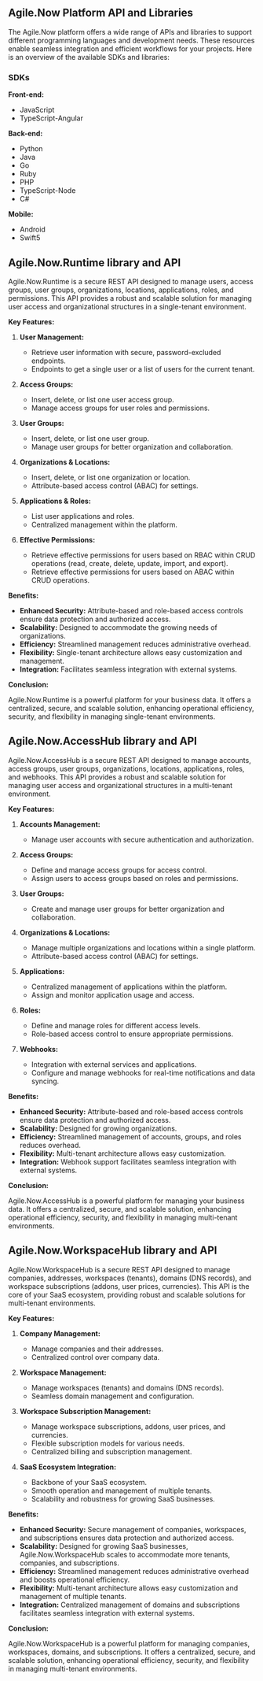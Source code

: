 ## Agile.Now Platform API and Libraries

The Agile.Now platform offers a wide range of APIs and libraries to support different programming languages and development needs. These resources enable seamless integration and efficient workflows for your projects. Here is an overview of the available SDKs and libraries:

### SDKs

**Front-end:**
- JavaScript
- TypeScript-Angular

**Back-end:**
- Python
- Java
- Go
- Ruby
- PHP
- TypeScript-Node
- C#

**Mobile:**
- Android
- Swift5

## Agile.Now.Runtime library and API
Agile.Now.Runtime is a secure REST API designed to manage users, access groups, user groups, organizations, locations, applications, roles, and permissions. This API provides a robust and scalable solution for managing user access and organizational structures in a single-tenant environment.

**Key Features:**

1. **User Management:**
   - Retrieve user information with secure, password-excluded endpoints.
   - Endpoints to get a single user or a list of users for the current tenant.

2. **Access Groups:**
   - Insert, delete, or list one user access group.
   - Manage access groups for user roles and permissions.

3. **User Groups:**
   - Insert, delete, or list one user group.
   - Manage user groups for better organization and collaboration.

4. **Organizations & Locations:**
   - Insert, delete, or list one organization or location.
   - Attribute-based access control (ABAC) for settings.

5. **Applications & Roles:**
   - List user applications and roles.
   - Centralized management within the platform.

6. **Effective Permissions:**
   - Retrieve effective permissions for users based on RBAC within CRUD operations (read, create, delete, update, import, and export).
   - Retrieve effective permissions for users based on ABAC within CRUD operations.

**Benefits:**

- **Enhanced Security:** Attribute-based and role-based access controls ensure data protection and authorized access.
- **Scalability:** Designed to accommodate the growing needs of organizations.
- **Efficiency:** Streamlined management reduces administrative overhead.
- **Flexibility:** Single-tenant architecture allows easy customization and management.
- **Integration:** Facilitates seamless integration with external systems.

**Conclusion:**

Agile.Now.Runtime is a powerful platform for your business data. It offers a centralized, secure, and scalable solution, enhancing operational efficiency, security, and flexibility in managing single-tenant environments.

## Agile.Now.AccessHub library and API
Agile.Now.AccessHub is a secure REST API designed to manage accounts, access groups, user groups, organizations, locations, applications, roles, and webhooks. This API provides a robust and scalable solution for managing user access and organizational structures in a multi-tenant environment.

**Key Features:**

1. **Accounts Management:**
   - Manage user accounts with secure authentication and authorization.

2. **Access Groups:**
   - Define and manage access groups for access control.
   - Assign users to access groups based on roles and permissions.

3. **User Groups:**
   - Create and manage user groups for better organization and collaboration.

4. **Organizations & Locations:**
   - Manage multiple organizations and locations within a single platform.
   - Attribute-based access control (ABAC) for settings.

5. **Applications:**
   - Centralized management of applications within the platform.
   - Assign and monitor application usage and access.

6. **Roles:**
   - Define and manage roles for different access levels.
   - Role-based access control to ensure appropriate permissions.

7. **Webhooks:**
   - Integration with external services and applications.
   - Configure and manage webhooks for real-time notifications and data syncing.

**Benefits:**

- **Enhanced Security:** Attribute-based and role-based access controls ensure data protection and authorized access.
- **Scalability:** Designed for growing organizations.
- **Efficiency:** Streamlined management of accounts, groups, and roles reduces overhead.
- **Flexibility:** Multi-tenant architecture allows easy customization.
- **Integration:** Webhook support facilitates seamless integration with external systems.

**Conclusion:**

Agile.Now.AccessHub is a powerful platform for managing your business data. It offers a centralized, secure, and scalable solution, enhancing operational efficiency, security, and flexibility in managing multi-tenant environments.

## Agile.Now.WorkspaceHub library and API
Agile.Now.WorkspaceHub is a secure REST API designed to manage companies, addresses, workspaces (tenants), domains (DNS records), and workspace subscriptions (addons, user prices, currencies). This API is the core of your SaaS ecosystem, providing robust and scalable solutions for multi-tenant environments.

**Key Features:**

1. **Company Management:**
   - Manage companies and their addresses.
   - Centralized control over company data.

2. **Workspace Management:**
   - Manage workspaces (tenants) and domains (DNS records).
   - Seamless domain management and configuration.

3. **Workspace Subscription Management:**
   - Manage workspace subscriptions, addons, user prices, and currencies.
   - Flexible subscription models for various needs.
   - Centralized billing and subscription management.

4. **SaaS Ecosystem Integration:**
   - Backbone of your SaaS ecosystem.
   - Smooth operation and management of multiple tenants.
   - Scalability and robustness for growing SaaS businesses.

**Benefits:**

- **Enhanced Security:** Secure management of companies, workspaces, and subscriptions ensures data protection and authorized access.
- **Scalability:** Designed for growing SaaS businesses, Agile.Now.WorkspaceHub scales to accommodate more tenants, companies, and subscriptions.
- **Efficiency:** Streamlined management reduces administrative overhead and boosts operational efficiency.
- **Flexibility:** Multi-tenant architecture allows easy customization and management of multiple tenants.
- **Integration:** Centralized management of domains and subscriptions facilitates seamless integration with external systems.

**Conclusion:**

Agile.Now.WorkspaceHub is a powerful platform for managing companies, workspaces, domains, and subscriptions. It offers a centralized, secure, and scalable solution, enhancing operational efficiency, security, and flexibility in managing multi-tenant environments.